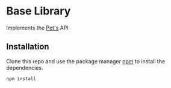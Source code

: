 # Base Library

Implements the [Pet's]() API

## Installation

Clone this repo and use the package manager [npm](https://www.npmjs.com/) to install the dependencies.

```bash
npm install
```
